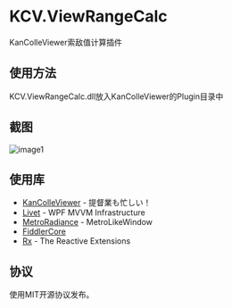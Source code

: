 KCV.ViewRangeCalc
====================
KanColleViewer索敌值计算插件

使用方法
-------
KCV.ViewRangeCalc.dll放入KanColleViewer的Plugin目录中

截图
----
![image1](https://raw.github.com/Gizeta/KCV.ViewRangeCalc/master/ScreenShots/screenshot1.png)

使用库
-----
* [KanColleViewer](http://grabacr.net/kancolleviewer) - 提督業も忙しい！
* [Livet](https://github.com/ugaya40/Livet) - WPF MVVM Infrastructure
* [MetroRadiance](https://github.com/Grabacr07/MetroRadiance) - MetroLikeWindow
* [FiddlerCore](http://www.telerik.com/fiddler/fiddlercore)
* [Rx](http://msdn.microsoft.com/en-us/data/gg577609) - The Reactive Extensions

协议
---
使用MIT开源协议发布。
